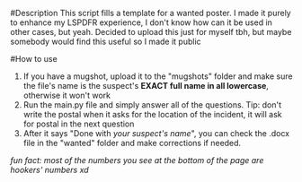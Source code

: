 #Description
This script fills a template for a wanted poster.
I made it purely to enhance my LSPDFR experience, I don't know how can it be used in other cases, but yeah. 
Decided to upload this just for myself tbh, but maybe somebody would find this useful so I made it public

#How to use
1. If you have a mugshot, upload it to the "mugshots" folder and make sure the file's name is the suspect's **EXACT full name in all lowercase**, otherwise it won't work
2. Run the main.py file and simply answer all of the questions. Tip: don't write the postal when it asks for the location of the incident, it will ask for postal in the next question
3. After it says "Done with *your suspect's name*", you can check the .docx file in the "wanted" folder and make corrections if needed.



*fun fact: most of the numbers you see at the bottom of the page are hookers' numbers xd*
